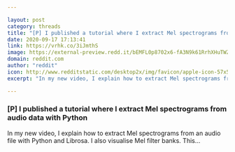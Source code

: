 ```yaml
---

layout: post
category: threads
title: "[P] I published a tutorial where I extract Mel spectrograms from audio data with Python"
date: 2020-09-17 17:13:41
link: https://vrhk.co/3iJmthS
image: https://external-preview.redd.it/bEMFL0p8702x6-fA3N9k61RrhXHuTWZKbkt2ATdhuP4.jpg?width=480&height=251.308900524&auto=webp&crop=480:251.308900524,smart&s=daf50b5324efd4acb0dcdd8dc4e0a44fa0974c2d
domain: reddit.com
author: "reddit"
icon: http://www.redditstatic.com/desktop2x/img/favicon/apple-icon-57x57.png
excerpt: "In my new video, I explain how to extract Mel spectrograms from an audio file with Python and Librosa. I also visualise Mel filter banks. This..."

---
```


### [P] I published a tutorial where I extract Mel spectrograms from audio data with Python

In my new video, I explain how to extract Mel spectrograms from an audio file with Python and Librosa. I also visualise Mel filter banks. This...